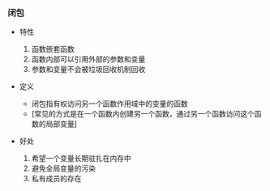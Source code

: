 ### 闭包
  - 特性
    1. 函数嵌套函数
    2. 函数内部可以引用外部的参数和变量
    3. 参数和变量不会被垃圾回收机制回收
    
  - 定义
    - 闭包指有权访问另一个函数作用域中的变量的函数
    - [常见的方式是在一个函数内创建另一个函数，通过另一个函数访问这个函数的局部变量]
   
  - 好处
    1. 希望一个变量长期驻扎在内存中
    2. 避免全局变量的污染
    3. 私有成员的存在